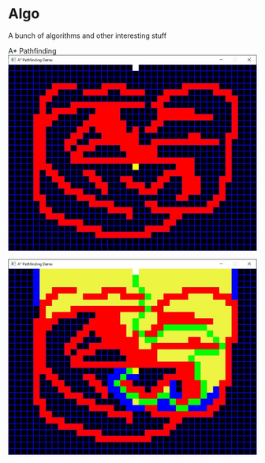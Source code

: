 # Algo
A bunch of algorithms and other interesting stuff 

A* Pathfinding
![Screenshot](a_star_demo.jpg)

![Screenshot](a_star_demo_running.jpg)